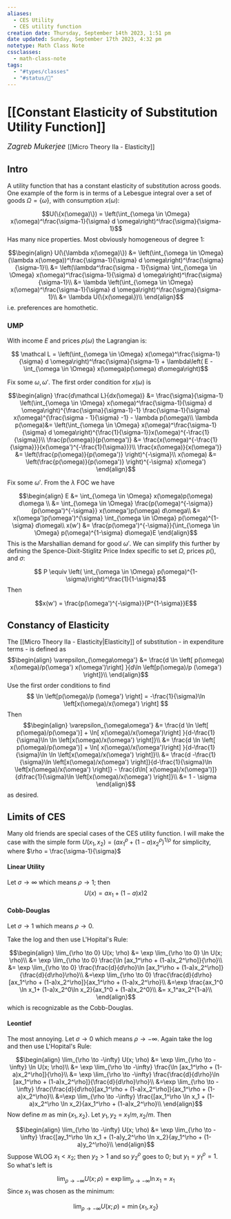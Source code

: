 ```yaml
---
aliases:
  - CES Utility
  - CES utility function
creation date: Thursday, September 14th 2023, 1:51 pm
date updated: Sunday, September 17th 2023, 4:32 pm
notetype: Math Class Note
cssclasses:
  - math-class-note
tags:
  - "#types/classes"
  - "#status/🚧"
---
```


# [[Constant Elasticity of Substitution Utility Function]]
<span style = "font-size:120%"><i >Zagreb Mukerjee </i></span>
[[Micro Theory IIa - Elasticity]]
## Intro

A utility function that has a constant elasticity of substitution across goods. One example of the form is in terms of a Lebesgue integral over a set of goods $\Omega = \{ \omega\}$, with consumption $x(\omega)$: 

$$U(\{x(\omega)\}) = \left(\int_{\omega \in \Omega} x(\omega)^\frac{\sigma-1}{\sigma} d \omega\right)^\frac{\sigma}{\sigma-1}$$
Has many nice properties. Most obviously homogeneous of degree $1$: 

$$\begin{align}
U(\{\lambda x(\omega)\}) &= \left(\int_{\omega \in \Omega} (\lambda x(\omega))^\frac{\sigma-1}{\sigma} d \omega\right)^\frac{\sigma}{\sigma-1}\\
&=  \left(\lambda^\frac{\sigma - 1}{\sigma} \int_{\omega \in \Omega} x(\omega)^\frac{\sigma-1}{\sigma} d \omega\right)^\frac{\sigma}{\sigma-1}\\
&= \lambda \left(\int_{\omega \in \Omega} x(\omega)^\frac{\sigma-1}{\sigma} d \omega\right)^\frac{\sigma}{\sigma-1}\\
&= \lambda U(\{x(\omega\})\\
\end{align}$$
i.e. preferences are homothetic. 

### UMP
With income $E$ and prices $p(\omega)$ the Lagrangian is:

$$ \mathcal L = \left(\int_{\omega \in \Omega} x(\omega)^\frac{\sigma-1}{\sigma} d \omega\right)^\frac{\sigma}{\sigma-1} + \lambda\left( E -  \int_{\omega \in \Omega} x(\omega)p(\omega) d\omega\right)$$

Fix some $\omega, \omega'$. The first order condition for $x(\omega)$ is 

$$\begin{align}
\frac{d\mathcal L}{dx(\omega)} &= \frac{\sigma}{\sigma-1}  \left(\int_{\omega \in \Omega} x(\omega)^\frac{\sigma-1}{\sigma} d \omega\right)^{\frac{\sigma}{\sigma-1}-1} \frac{\sigma-1}{\sigma} x(\omega)^{\frac{\sigma - 1}{\sigma} -1} - \lambda p(\omega)\\
\lambda p(\omega)&= \left(\int_{\omega \in \Omega} x(\omega)^\frac{\sigma-1}{\sigma} d \omega\right)^{\frac{1}{\sigma-1}}x(\omega)^{-\frac{1}{\sigma}}\\
\frac{p(\omega)}{p(\omega')} &= \frac{x(\omega)^{-\frac{1}{\sigma}}}{x(\omega')^{-\frac{1}{\sigma}}}\\
\frac{x(\omega)}{x(\omega')} &= \left(\frac{p(\omega)}{p(\omega')} \right)^{-\sigma}\\
x(\omega) &= \left(\frac{p(\omega)}{p(\omega')} \right)^{-\sigma} x(\omega')
\end{align}$$

Fix some $\omega'$. From the $\lambda$ FOC we have

$$\begin{align}
E &= \int_{\omega \in \Omega} x(\omega)p(\omega) d\omega \\
&= \int_{\omega \in \Omega} \frac{p(\omega)^{-\sigma}}{p(\omega')^{-\sigma}}  x(\omega')p(\omega) d\omega\\
&= x(\omega')p(\omega')^{\sigma} \int_{\omega \in \Omega} p(\omega)^{1-\sigma}  d\omega\\
x(w') &= \frac{p(\omega')^{-\sigma}}{\int_{\omega \in \Omega} p(\omega)^{1-\sigma}  d\omega}E
\end{align}$$
This is the Marshallian demand for good $\omega'$. We can simplify this further by defining the Spence-Dixit-Stiglitz Price Index specific to set $\Omega$, prices $p()$, and $\sigma$:

$$ P \equiv \left( \int_{\omega \in \Omega} p(\omega)^{1-\sigma}\right)^\frac{1}{1-\sigma}$$
Then 

$$x(w') = \frac{p(\omega')^{-\sigma}}{P^{1-\sigma}}E$$


## Constancy of Elasticity

The [[Micro Theory IIa - Elasticity|Elasticity]] of substitution - in expenditure terms - is defined as 
$$\begin{align}
\varepsilon_{\omega\omega'} &= \frac{d \ln \left[ p(\omega) x(\omega)/p(\omega') x(\omega')\right] }{d\ln \left[p(\omega)/p (\omega') \right]}\\
\end{align}$$
Use the first order conditions to find 
$$ \ln \left[p(\omega)/p (\omega') \right] = -\frac{1}{\sigma}\ln \left[x(\omega)/x(\omega') \right] $$
Then
$$\begin{align}
\varepsilon_{\omega\omega'} &= \frac{d \ln \left[ p(\omega)/p(\omega')] + \ln[ x(\omega)/x(\omega')\right] }{d-\frac{1}{\sigma}\ln \ln \left[x(\omega)/x(\omega') \right]}\\
&= \frac{d \ln \left[ p(\omega)/p(\omega')] + \ln[ x(\omega)/x(\omega')\right] }{d-\frac{1}{\sigma}\ln \ln \left[x(\omega)/x(\omega') \right]}\\
&= \frac{d -\frac{1}{\sigma}\ln \left[x(\omega)/x(\omega') \right]}{d-\frac{1}{\sigma}\ln  \left[x(\omega)/x(\omega') \right]} - \frac{d\ln[ x(\omega)/x(\omega')]}{d\frac{1}{\sigma}\ln  \left[x(\omega)/x(\omega') \right]}\\
&= 1 - \sigma
\end{align}$$
as desired.

## Limits of CES

Many old friends are special cases of the CES utility function. I will make the case with the simple form $U(x_1, x_2) = (a x_1 ^\rho + (1 - a)x_2^\rho)^{1/\rho}$ for simplicity, where $\rho = \frac{\sigma-1}{\sigma}$

#### Linear Utility
Let $\sigma \to \infty$ which means $\rho \to 1$; then 
$$U(x) = ax_1 + (1 - a)x)2$$


#### Cobb-Douglas
Let $\sigma \to 1$ which means $\rho \to 0$. 

Take the log and then use L'Hopital's Rule: 

$$\begin{align}
\lim_{\rho \to 0} U(x; \rho) &= \exp \lim_{\rho \to 0} \ln U(x; \rho)\\
&= \exp \lim_{\rho \to 0}  \frac{\ln [ax_1^\rho + (1-a)x_2^\rho]}{\rho}\\
&= \exp \lim_{\rho \to 0}  \frac{\frac{d}{d\rho}\ln [ax_1^\rho + (1-a)x_2^\rho]}{\frac{d}{d\rho}\rho}\\
&=\exp \lim_{\rho \to 0}  \frac{\frac{d}{d\rho}[ax_1^\rho + (1-a)x_2^\rho]}{ax_1^\rho + (1-a)x_2^\rho}\\
&=\exp  \frac{ax_1^0 \ln x_1+ (1-a)x_2^0\ln x_2}{ax_1^0 + (1-a)x_2^0}\\
&= x_1^ax_2^{1-a}\\
\end{align}$$
which is recognizable as the Cobb-Douglas. 

#### Leontief

The most annoying. Let $\sigma \to 0$ which means $\rho \to - \infty$.
Again take the log and then use L'Hopital's Rule: 

$$\begin{align}
\lim_{\rho \to -\infty} U(x; \rho) &= \exp \lim_{\rho \to  -\infty} \ln U(x; \rho)\\
&= \exp \lim_{\rho \to  -\infty}  \frac{\ln [ax_1^\rho + (1-a)x_2^\rho]}{\rho}\\
&= \exp \lim_{\rho \to  -\infty}  \frac{\frac{d}{d\rho}\ln [ax_1^\rho + (1-a)x_2^\rho]}{\frac{d}{d\rho}\rho}\\
&=\exp \lim_{\rho \to  -\infty}  \frac{\frac{d}{d\rho}[ax_1^\rho + (1-a)x_2^\rho]}{ax_1^\rho + (1-a)x_2^\rho}\\
&=\exp \lim_{\rho \to  -\infty}  \frac{[ax_1^\rho \ln x_1 + (1-a)x_2^\rho \ln x_2}{ax_1^\rho + (1-a)x_2^\rho}\\
\end{align}$$
Now define $m$ as $\min \{x_1, x_2\}$. Let $y_1, y_2$ = $x_1/m, x_2/m$. Then 

$$\begin{align}
\lim_{\rho \to -\infty} U(x; \rho) &= \exp \lim_{\rho \to  -\infty}  \frac{[ay_1^\rho \ln x_1 + (1-a)y_2^\rho \ln x_2}{ay_1^\rho + (1-a)y_2^\rho}\\
\end{align}$$
Suppose WLOG $x_1 < x_2$; then $y_2 > 1$ and so $y_2^{\rho}$ goes to $0$; but $y_1 =y_1^\rho = 1$. So what's left is

$$\lim_{\rho \to -\infty} U(x; \rho) = \exp \lim_{\rho \to  -\infty}  \ln x_1 = x_1$$
Since $x_1$ was chosen as the minimum: 

$$ \lim_{\rho \to -\infty} U(x; \rho) = \min \{x_1, x_2\}$$
